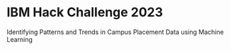 # IBM Hack Challenge 2023
Identifying Patterns and Trends in Campus Placement Data using Machine Learning
